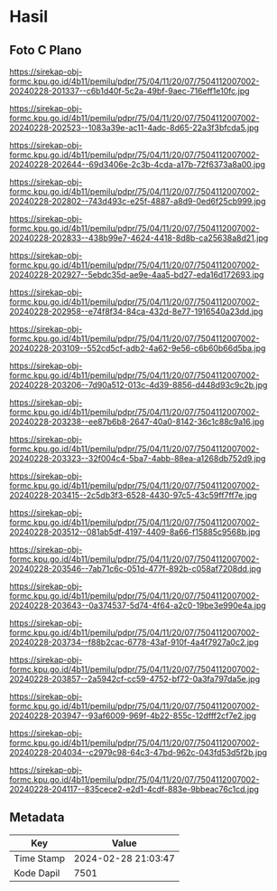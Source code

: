 # Hasil

## Foto C Plano

https://sirekap-obj-formc.kpu.go.id/4b11/pemilu/pdpr/75/04/11/20/07/7504112007002-20240228-201337--c6b1d40f-5c2a-49bf-9aec-716eff1e10fc.jpg

https://sirekap-obj-formc.kpu.go.id/4b11/pemilu/pdpr/75/04/11/20/07/7504112007002-20240228-202523--1083a39e-ac11-4adc-8d65-22a3f3bfcda5.jpg

https://sirekap-obj-formc.kpu.go.id/4b11/pemilu/pdpr/75/04/11/20/07/7504112007002-20240228-202644--69d3406e-2c3b-4cda-a17b-72f6373a8a00.jpg

https://sirekap-obj-formc.kpu.go.id/4b11/pemilu/pdpr/75/04/11/20/07/7504112007002-20240228-202802--743d493c-e25f-4887-a8d9-0ed6f25cb999.jpg

https://sirekap-obj-formc.kpu.go.id/4b11/pemilu/pdpr/75/04/11/20/07/7504112007002-20240228-202833--438b99e7-4624-4418-8d8b-ca25638a8d21.jpg

https://sirekap-obj-formc.kpu.go.id/4b11/pemilu/pdpr/75/04/11/20/07/7504112007002-20240228-202927--5ebdc35d-ae9e-4aa5-bd27-eda16d172693.jpg

https://sirekap-obj-formc.kpu.go.id/4b11/pemilu/pdpr/75/04/11/20/07/7504112007002-20240228-202958--e74f8f34-84ca-432d-8e77-1916540a23dd.jpg

https://sirekap-obj-formc.kpu.go.id/4b11/pemilu/pdpr/75/04/11/20/07/7504112007002-20240228-203109--552cd5cf-adb2-4a62-9e56-c6b60b66d5ba.jpg

https://sirekap-obj-formc.kpu.go.id/4b11/pemilu/pdpr/75/04/11/20/07/7504112007002-20240228-203206--7d90a512-013c-4d39-8856-d448d93c9c2b.jpg

https://sirekap-obj-formc.kpu.go.id/4b11/pemilu/pdpr/75/04/11/20/07/7504112007002-20240228-203238--ee87b6b8-2647-40a0-8142-36c1c88c9a16.jpg

https://sirekap-obj-formc.kpu.go.id/4b11/pemilu/pdpr/75/04/11/20/07/7504112007002-20240228-203323--32f004c4-5ba7-4abb-88ea-a1268db752d9.jpg

https://sirekap-obj-formc.kpu.go.id/4b11/pemilu/pdpr/75/04/11/20/07/7504112007002-20240228-203415--2c5db3f3-6528-4430-97c5-43c59ff7ff7e.jpg

https://sirekap-obj-formc.kpu.go.id/4b11/pemilu/pdpr/75/04/11/20/07/7504112007002-20240228-203512--081ab5df-4197-4409-8a66-f15885c9568b.jpg

https://sirekap-obj-formc.kpu.go.id/4b11/pemilu/pdpr/75/04/11/20/07/7504112007002-20240228-203546--7ab71c6c-051d-477f-892b-c058af7208dd.jpg

https://sirekap-obj-formc.kpu.go.id/4b11/pemilu/pdpr/75/04/11/20/07/7504112007002-20240228-203643--0a374537-5d74-4f64-a2c0-19be3e990e4a.jpg

https://sirekap-obj-formc.kpu.go.id/4b11/pemilu/pdpr/75/04/11/20/07/7504112007002-20240228-203734--f88b2cac-6778-43af-910f-4a4f7927a0c2.jpg

https://sirekap-obj-formc.kpu.go.id/4b11/pemilu/pdpr/75/04/11/20/07/7504112007002-20240228-203857--2a5942cf-cc59-4752-bf72-0a3fa797da5e.jpg

https://sirekap-obj-formc.kpu.go.id/4b11/pemilu/pdpr/75/04/11/20/07/7504112007002-20240228-203947--93af6009-969f-4b22-855c-12dfff2cf7e2.jpg

https://sirekap-obj-formc.kpu.go.id/4b11/pemilu/pdpr/75/04/11/20/07/7504112007002-20240228-204034--c2979c98-64c3-47bd-962c-043fd53d5f2b.jpg

https://sirekap-obj-formc.kpu.go.id/4b11/pemilu/pdpr/75/04/11/20/07/7504112007002-20240228-204117--835cece2-e2d1-4cdf-883e-9bbeac76c1cd.jpg


## Metadata

| Key        | Value               |
| ---------- | ------------------- |
| Time Stamp | 2024-02-28 21:03:47 |
| Kode Dapil | 7501                |



